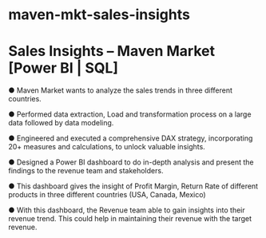 # maven-mkt-sales-insights

# Sales Insights – Maven Market [Power BI | SQL]            					                                           

●	Maven Market wants to analyze the sales trends in three different countries.

●	Performed data extraction, Load and transformation process on a large data followed by data modeling.

●	Engineered and executed a comprehensive DAX strategy, incorporating 20+ measures and calculations, to unlock valuable insights.

●	Designed a Power BI dashboard to do in-depth analysis and present the findings to the revenue team and stakeholders.

●	This dashboard gives the insight of Profit Margin, Return Rate of different products in three different countries (USA, Canada, Mexico)

●	With this dashboard, the Revenue team able to gain insights into their revenue trend. This could help in maintaining their revenue with the target revenue.


